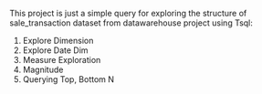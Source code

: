 
<!---
HengUUU/HengUUU is a ✨ special ✨ repository because its `README.md` (this file) appears on your GitHub profile.
You can click the Preview link to take a look at your changes.
--->

This project is just a simple query for exploring the structure of sale_transaction dataset from datawarehouse
project using Tsql:
1. Explore Dimension
2. Explore Date Dim
3. Measure Exploration
4. Magnitude
5. Querying Top, Bottom N
   
